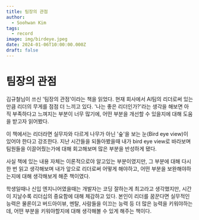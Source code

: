 ```yaml
---
title: 팀장의 관점
author:
  - Soohwan Kim
tags:
  - record
image: img/birdeye.jpeg
date: 2024-01-06T10:00:00.000Z
draft: false
---
```

# 팀장의 관점

김규철님이 쓰신 '팀장의 관점'이라는 책을 읽었다. 현재 회사에서 AI팀의 리더로써 있는만큼 리더의 무게를 점점 더 느끼고 있다. '나는 좋은 리더인가?'라는 생각을 해보면 아직 부족하다고 느껴지는 부분이 너무 많기에, 어떤 부분을 개선할 수 있을지에 대해 도움을 받고자 읽어봤다.  

이 책에서는 리더라면 실무자와 다르게 나무가 아닌 '숲'을 보는 눈(Bird eye view)이 있어야 한다고 강조한다. 지난 시간들을 되돌아봤을때 내가 bird eye view로 바라보며 팀원들을 이끌어줬는가에 대해 회고해보며 많은 부분을 반성하게 됐다.   

사실 책에 있는 내용 자체는 이론적으로야 알고있는 부분이였지만, 그 부분에 대해 다시 한 번 읽고 생각해보며 내가 앞으로 리더로써 어떻게 해야하고, 어떤 부분을 보완해야하는지에 대해 생각해보게 해준 책이였다.  

학생일때나 신입 엔지니어였을때는 개발자는 코딩 잘하는게 최고라고 생각했지만, 시간이 지날수록 리더십의 중요함에 대해 체감하고 있다. 본인이 리더를 꿈꾼다면 실무적인 능력은 물론이고 버드아이뷰, 멘탈, 사람들을 이끄는 능력 등 더 많은 능력을 키워야하는데, 어떤 부분을 키워야할지에 대해 생각해볼 수 있게 해주는 책이다.  
